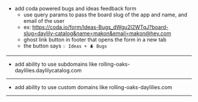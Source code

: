 - add coda powered bugs and ideas feedback form
  - use query params to pass the board slug of the app and name, and email of the user
  - ex: https://coda.io/form/Ideas-Bugs_dWgu2I2WTqJ?board-slug=daylily-catalog&name=makon&email=makon@hey.com
  - ghost link button in footer that opens the form in a new tab
  - the button says `💡 Ideas + 🪲 Bugs`

---

- add ability to use subdomains like rolling-oaks-daylilies.daylilycatalog.com

---

- add ability to use custom domains like rolling-oaks-daylilies.com

---
